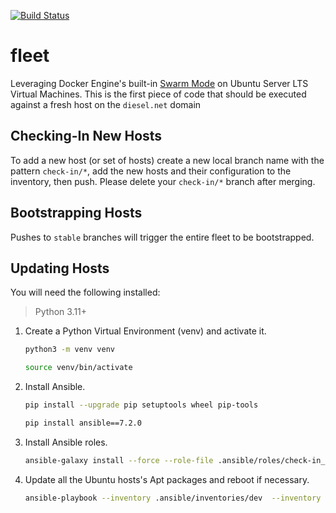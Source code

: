 [![Build Status](https://drone.kiwi-labs.net/api/badges/Diesel-Net/fleet/status.svg)](https://drone.kiwi-labs.net/Diesel-Net/fleet)

# fleet
Leveraging Docker Engine's built-in [Swarm Mode](https://docs.docker.com/engine/swarm/) on Ubuntu Server LTS Virtual Machines. This is the first piece of code that should be executed against a fresh host on the `diesel.net` domain

## Checking-In New Hosts
To add a new host (or set of hosts) create a new local branch name with the pattern `check-in/*`, add the new hosts and their configuration to the inventory, then push. Please delete your `check-in/*` branch after merging.

## Bootstrapping Hosts
Pushes to `stable` branches will trigger the entire fleet to be bootstrapped.

## Updating Hosts
You will need the following installed:
>Python 3.11+<br>

1. Create a Python Virtual Environment (venv) and activate it.
   ```zsh
   python3 -m venv venv
   ```
   ```zsh
   source venv/bin/activate
   ```

1. Install Ansible.
   ```zsh
   pip install --upgrade pip setuptools wheel pip-tools
   ```
   ```zsh
   pip install ansible==7.2.0
   ```

1. Install Ansible roles.
   ```zsh
   ansible-galaxy install --force --role-file .ansible/roles/check-in_requirements.yaml --roles-path .ansible/roles
   ```

1. Update all the Ubuntu hosts's Apt packages and reboot if necessary.
   ```zsh
   ansible-playbook --inventory .ansible/inventories/dev  --inventory .ansible/inventories/prod --extra-vars auto_reboot=yes .ansible/update.yaml
   ```
